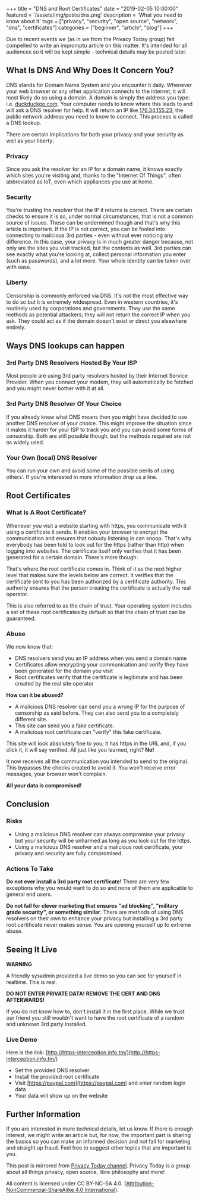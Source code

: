 +++
title = "DNS and Root Certificates"
date = "2019-02-05 10:00:00"
featured = '/assets/img/posts/dns.png'
description = 'What you need to know about it'
tags = ["privacy", "security", "open source", "network", "dns", "certificates"]
categories = ["beginner", "article", "blog"]
+++

Due to recent events we (as in we from the Privacy Today group) felt compelled to write an impromptu article on this matter. It's intended for all audiences so it will be kept simple - technical details may be posted later.

## What Is DNS And Why Does It Concern You?

DNS stands for Domain Name System and you encounter it daily. Whenever your web browser or any other application connects to the internet, it will most likely do so using a domain. A domain is simply the address you type: i.e. [duckduckgo.com](https://duckduckgo.com). Your computer needs to know where this leads to and will ask a DNS resolver for help. It will return an IP like [176.34.155.23](http://176.34.155.23); the public network address you need to know to connect. This process is called a DNS lookup.

There are certain implications for both your privacy and your security as well as your liberty:

### Privacy

Since you ask the resolver for an IP for a domain name, it knows exactly which sites you're visiting and, thanks to the "Internet Of Things", often abbreviated as IoT, even which appliances you use at home.

### Security

You're trusting the resolver that the IP it returns is correct. There are certain checks to ensure it is so, under normal circumstances, that is not a common source of issues. These can be undermined though and that's why this article is important. If the IP is not correct, you can be fooled into connecting to malicious 3rd parties - even without ever noticing any difference. In this case, your privacy is in much greater danger because, not only are the sites you visit tracked, but the contents as well. 3rd parties can see exactly what you're looking at, collect personal information you enter (such as passwords), and a lot more. Your whole identity can be taken over with ease.

### Liberty

Censorship is commonly enforced via DNS. It's not the most effective way to do so but it is extremely widespread. Even in western countries, it's routinely used by corporations and governments. They use the same methods as potential attackers; they will not return the correct IP when you ask. They could act as if the domain doesn't exist or direct you elsewhere entirely.

## Ways DNS lookups can happen

### 3rd Party DNS Resolvers Hosted By Your ISP

Most people are using 3rd party resolvers hosted by their Internet Service Provider. When you connect your modem, they will automatically be fetched and you might never bother with it at all.

### 3rd Party DNS Resolver Of Your Choice

If you already knew what DNS means then you might have decided to use another DNS resolver of your choice. This might improve the situation since it makes it harder for your ISP to track you and you can avoid some forms of censorship. Both are still possible though, but the methods required are not as widely used.

### Your Own (local) DNS Resolver

You can run your own and avoid some of the possible perils of using others'. If you're interested in more information drop us a line.

## Root Certificates

### What Is A Root Certificate?

Whenever you visit a website starting with https, you communicate with it using a certificate it sends. It enables your browser to encrypt the communication and ensures that nobody listening in can snoop. That's why everybody has been told to look out for the https (rather than http) when logging into websites. The certificate itself only verifies that it has been generated for a certain domain. There's more though:

That's where the root certificate comes in. Think of it as the next higher level that makes sure the levels below are correct. It verifies that the certificate sent to you has been authorized by a certificate authority. This authority ensures that the person creating the certificate is actually the real operator.

This is also referred to as the chain of trust.  Your operating system includes a set of these root certificates by default so that the chain of trust can be guaranteed.

### Abuse

We now know that:

- DNS resolvers send you an IP address when you send a domain name
- Certificates allow encrypting your communication and verify they have been generated for the domain you visit
- Root certificates verify that the certificate is legitimate and has been created by the real site operator

**How can it be abused?**

- A malicious DNS resolver can send you a wrong IP for the purpose of censorship as said before. They can also send you to a completely different site.
- This site can send you a fake certificate.
- A malicious root certificate can "verify" this fake certificate.

This site will look absolutely fine to you; it has https in the URL and, if you click it, it will say verified. All just like you learned, right? **No!**

It now receives all the communication you intended to send to the original. This bypasses the checks created to avoid it. You won't receive error messages, your browser won't complain.

**All your data is compromised!** 

## Conclusion

### Risks

- Using a malicious DNS resolver can always compromise your privacy but your security will be unharmed as long as you look out for the https.
- Using a malicious DNS resolver and a malicious root certificate, your privacy and security are fully compromised.

### Actions To Take

**Do not ever install a 3rd party root certificate!** There are very few exceptions why you would want to do so and none of them are applicable to general end users.

**Do not fall for clever marketing that ensures "ad blocking", "military grade security", or something similar**. There are methods of using DNS resolvers on their own to enhance your privacy but installing a 3rd party root certificate never makes sense. You are opening yourself up to extreme abuse. 

## Seeing It Live

**WARNING**

A friendly sysadmin provided a live demo so you can see for yourself in realtime. This is real.

**DO NOT ENTER PRIVATE DATA! REMOVE THE CERT AND DNS AFTERWARDS!**

If you do not know how to, don't install it in the first place. While we trust our friend you still wouldn't want to have the root certificate of a random and unknown 3rd party installed.

### Live Demo

Here is the link: [http://https-interception.info.tm/](http://https-interception.info.tm/)

- Set the provided DNS resolver
- Install the provided root certificate
- Visit [https://paypal.com](https://paypal.com) and enter random login data
- Your data will show up on the website

## Further Information

If you are interested in more technical details, let us know. If there is enough interest, we might write an article but, for now, the important part is sharing the basics so you can make an informed decision and not fall for marketing and straight up fraud. Feel free to suggest other topics that are important to you. 

This post is mirrored from [Privacy Today channel](https://t.me/privacytoday). Privacy Today is a group about all things privacy, open source, libre philosophy and more!

All content is licensed under CC BY-NC-SA 4.0. ([Attribution-NonCommercial-ShareAlike 4.0 International](https://creativecommons.org/licenses/by-nc-sa/4.0/)).
